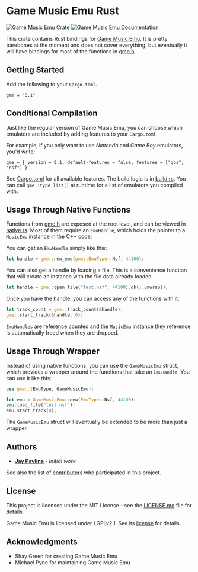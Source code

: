 # Game Music Emu Rust
[![Game Music Emu Crate](https://img.shields.io/crates/v/gme.svg)](https://crates.io/crates/gme)
[![Game Music Emu Documentation](https://docs.rs/gme/badge.svg)](https://docs.rs/gme)

This crate contains Rust bindings for [Game Music Emu](https://bitbucket.org/mpyne/game-music-emu/wiki/Home). It is pretty barebones at the moment and does not cover everything, but eventually it will have bindings for most of the functions in [gme.h](./src/gme/gme.h). 

## Getting Started

Add the following to your `Cargo.toml`.

```
gme = "0.1"
```

## Conditional Compilation

Just like the regular version of Game Music Emu, you can choose which emulators are included by adding features to your `Cargo.toml`.

For example, if you only want to use *Nintendo* and *Game Boy* emulators, you'd write:

```
gme = { version = 0.1, default-features = false, features = ["gbs", "nsf"] }
```
See [Cargo.toml](Cargo.toml) for all available features. The build logic is in [build.rs](build.rs). You can call `gme::type_list()` at runtime for a list of emulators you compiled with.

## Usage Through Native Functions

Functions from [gme.h](./src/gme/gme.h) are exposed at the root level, and can be viewed in [native.rs](src/native.rs). Most of them require an `EmuHandle`, which holds the pointer to a `MusicEmu` instance in the C++ code.

You can get an `EmuHandle` simply like this:
```rust
let handle = gme::new_emu(gme::EmuType::Nsf, 44100);
```
You can also get a handle by loading a file. This is a convenience function that will create an instance with the file data already loaded.

```rust
let handle = gme::open_file("test.nsf", 44100).ok().unwrap();

```

Once you have the handle, you can access any of the functions with it:
```rust
let track_count = gme::track_count(&handle);
gme::start_track(&handle, 0);
```

`EmuHandles` are reference counted and the `MusicEmu` instance they reference is automatically freed when they are dropped.
## Usage Through Wrapper

Instead of using native functions, you can use the `GameMusicEmu` struct, which provides a wrapper around the functions that take an `EmuHandle`. You can use it like this:
```rust
use gme::{EmuType, GameMusicEmu};

let emu = GameMusicEmu::new(EmuType::Nsf, 44100);
emu.load_file("test.nsf");
emu.start_track(0);
```

The `GameMusicEmu` struct will eventually be extended to be more than just a wrapper.

## Authors

* **[Jay Pavlina](https://github.com/JayPavlina)** - *Initial work*

See also the list of [contributors](https://github.com/your/project/contributors) who participated in this project.

## License

This project is licensed under the MIT License - see the [LICENSE.md](LICENSE.md) file for details. 

Game Music Emu is licensed under LGPLv2.1. See its [license](src/gme/license.txt) for details.

## Acknowledgments

* Shay Green for creating Game Music Emu
* Michael Pyne for maintaining Game Music Emu